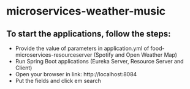 # microservices-weather-music

## To start the applications, follow the steps:
- Provide the value of parameters in application.yml of food-microservices-resourceserver (Spotify and Open Weather Map)
- Run Spring Boot applications (Eureka Server, Resource Server and Client)
- Open your browser in link: http://localhost:8084
- Put the fields and click em search
